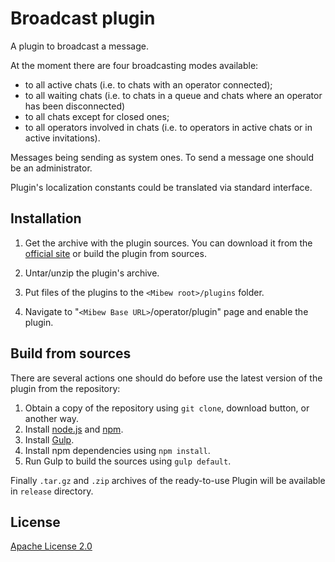 # Broadcast plugin

A plugin to broadcast a message.

At the moment there are four broadcasting modes available:

* to all active chats (i.e. to chats with an operator connected);
* to all waiting chats (i.e. to chats in a queue and chats where an operator has been disconnected)
* to all chats except for closed ones;
* to all operators involved in chats (i.e. to operators in active chats or in active invitations).

Messages being sending as system ones. To send a message one should be an administrator.

Plugin's localization constants could be translated via standard interface.

## Installation

1. Get the archive with the plugin sources. You can download it from the
[official site](https://mibew.org/plugins#mibew-broadcast) or build the
plugin from sources.

2. Untar/unzip the plugin's archive.

3. Put files of the plugins to the `<Mibew root>/plugins` folder.

4. Navigate to "`<Mibew Base URL>`/operator/plugin" page and enable the plugin.

## Build from sources

There are several actions one should do before use the latest version of the plugin from the repository:

1. Obtain a copy of the repository using `git clone`, download button, or another way.
2. Install [node.js](http://nodejs.org/) and [npm](https://www.npmjs.org/).
3. Install [Gulp](http://gulpjs.com/).
4. Install npm dependencies using `npm install`.
5. Run Gulp to build the sources using `gulp default`.

Finally `.tar.gz` and `.zip` archives of the ready-to-use Plugin will be available in `release` directory.

## License

[Apache License 2.0](http://www.apache.org/licenses/LICENSE-2.0.html)
